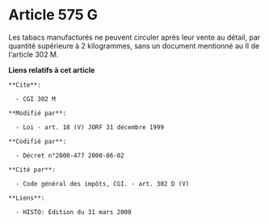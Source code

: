 # Article 575 G

Les tabacs manufacturés ne peuvent circuler après leur vente au détail, par quantité supérieure à 2 kilogrammes, sans un
document mentionné au II de l'article 302 M.

**Liens relatifs à cet article**

	**Cite**:

	  - CGI 302 M

	**Modifié par**:

	  - Loi - art. 18 (V) JORF 31 décembre 1999

	**Codifié par**:

	  - Décret n°2000-477 2000-06-02

	**Cité par**:

	  - Code général des impôts, CGI. - art. 302 D (V)

	**Liens**:

	  - HISTO: Edition du 31 mars 2000
